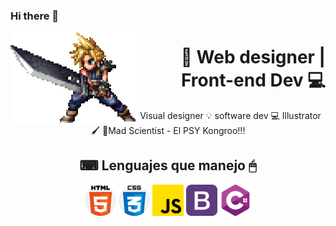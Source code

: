 ### Hi there 👋

<img align="left" src="./cloud-cloud-strife.gif" alt="ff7"> 
<h1 align="right">🐰 Web designer | Front-end Dev 💻</h1>
<p align="center">Visual designer 💡 software dev 💻 Illustrator 🖌 🔬Mad Scientist - El PSY Kongroo!!!</p>
<h2 align="center">⌨ Lenguajes que manejo 🖱</h2>
<div align="center">
<img src="./html-css.png" width="50px" alt="html-css"> 
<img src="./css.png" width="50px" alt="css"> 
<img src="./js.png" width="50px" alt="javascript"> 
<img src="./bootstrap.png" width="50px" alt="bootstrap"> 
<img src="./csharp.png" width="50px" alt="csharp"> 
</div>
<!--
**blackrabbittt/blackrabbittt** is a ✨ _special_ ✨ repository because its `README.md` (this file) appears on your GitHub profile.

Here are some ideas to get you started:

- 🔭 I’m currently working on ...

- 🌱 I’m currently learning ...
- 👯 I’m looking to collaborate on ...
- 🤔 I’m looking for help with ...
- 💬 Ask me about ...
- 📫 How to reach me: ...
- 😄 Pronouns: ...
- ⚡ Fun fact: ...
  -->

